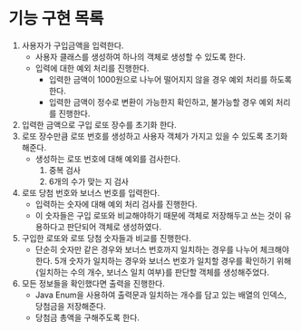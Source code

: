# 기능 구현 목록
1. 사용자가 구입금액을 입력한다.
   - 사용자 클래스를 생성하여 하나의 객체로 생성할 수 있도록 한다.
   - 입력에 대한 예외 처리를 진행한다.
     - 입력한 금액이 1000원으로 나누어 떨어지지 않을 경우 예외 처리를 하도록 한다.
     - 입력한 금액이 정수로 변환이 가능한지 확인하고, 불가능할 경우 예외 처리를 진행한다.
2. 입력한 금액으로 구입 로또 장수를 초기화 한다.
3. 로또 장수만큼 로또 번호를 생성하고 사용자 객체가 가지고 있을 수 있도록 초기화해준다.
    * 생성하는 로또 번호에 대해 예외를 검사한다.
      1. 중복 검사
      2. 6개의 수가 맞는 지 검사
4. 로또 당첨 번호와 보너스 번호를 입력한다.
   * 입력하는 숫자에 대해 예외 처리 검사를 진행한다.
   * 이 숫자들은 구입 로또와 비교해야하기 때문에 객체로 저장해두고 쓰는 것이 유용하다고 판단되어 객체로 생성하였다.
5. 구입한 로또와 로또 당첨 숫자들과 비교를 진행한다.
    * 단순히 숫자만 같은 경우와 보너스 번호까지 일치하는 경우를 나누어 체크해야한다. 5개 숫자가 일치하는 경우와 보너스 번호가 일치할 경우를 확인하기 위해 {일치하는 수의 개수, 보너스 일치 여부}를 판단할 객체를 생성해주었다.
6. 모든 정보들을 확인했다면 출력을 진행한다.
    * Java Enum을 사용하여 출력문과 일치하는 개수를 담고 있는 배열의 인덱스, 당첨금을 저장해준다.
    * 당첨금 총액을 구해주도록 한다.
